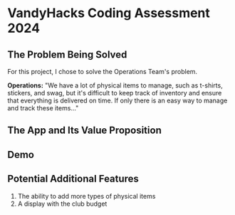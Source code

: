 # VandyHacks Coding Assessment 2024 

## The Problem Being Solved
For this project, I chose to solve the Operations Team's problem.

**Operations:** "We have a lot of physical items to manage, such as t-shirts, stickers, and swag, but it's difficult to keep track of inventory and ensure that everything is delivered on time. If only there is an easy way to manage and track these items..."

## The App and Its Value Proposition

## Demo 

## Potential Additional Features
1. The ability to add more types of physical items
2. A display with the club budget
